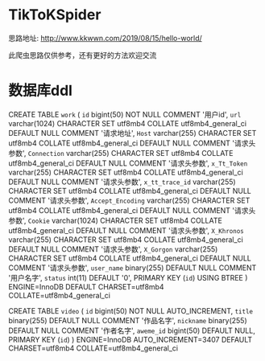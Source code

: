 # TikToKSpider

思路地址: http://www.kkwwn.com/2019/08/15/hello-world/

此爬虫思路仅供参考，还有更好的方法欢迎交流


# 数据库ddl

CREATE TABLE `work` (
  `id` bigint(50) NOT NULL COMMENT '用户id',
  `url` varchar(1024) CHARACTER SET utf8mb4 COLLATE utf8mb4_general_ci DEFAULT NULL COMMENT '请求地址',
  `Host` varchar(255) CHARACTER SET utf8mb4 COLLATE utf8mb4_general_ci DEFAULT NULL COMMENT '请求头参数',
  `Connection` varchar(255) CHARACTER SET utf8mb4 COLLATE utf8mb4_general_ci DEFAULT NULL COMMENT '请求头参数',
  `x_Tt_Token` varchar(255) CHARACTER SET utf8mb4 COLLATE utf8mb4_general_ci DEFAULT NULL COMMENT '请求头参数',
  `x_tt_trace_id` varchar(255) CHARACTER SET utf8mb4 COLLATE utf8mb4_general_ci DEFAULT NULL COMMENT '请求头参数',
  `Accept_Encoding` varchar(255) CHARACTER SET utf8mb4 COLLATE utf8mb4_general_ci DEFAULT NULL COMMENT '请求头参数',
  `Cookie` varchar(1024) CHARACTER SET utf8mb4 COLLATE utf8mb4_general_ci DEFAULT NULL COMMENT '请求头参数',
  `X_Khronos` varchar(255) CHARACTER SET utf8mb4 COLLATE utf8mb4_general_ci DEFAULT NULL COMMENT '请求头参数',
  `X_Gorgon` varchar(255) CHARACTER SET utf8mb4 COLLATE utf8mb4_general_ci DEFAULT NULL COMMENT '请求头参数',
  `user_name` binary(255) DEFAULT NULL COMMENT '用户名字',
  `status` int(11) DEFAULT '0',
  PRIMARY KEY (`id`) USING BTREE
) ENGINE=InnoDB DEFAULT CHARSET=utf8mb4 COLLATE=utf8mb4_general_ci


CREATE TABLE `video` (
  `id` bigint(50) NOT NULL AUTO_INCREMENT,
  `title` binary(255) DEFAULT NULL COMMENT '作品名字',
  `nickname` binary(255) DEFAULT NULL COMMENT '作者名字',
  `aweme_id` bigint(50) DEFAULT NULL,
  PRIMARY KEY (`id`)
) ENGINE=InnoDB AUTO_INCREMENT=3407 DEFAULT CHARSET=utf8mb4 COLLATE=utf8mb4_general_ci

